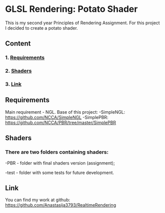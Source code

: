 # GLSL Rendering: Potato Shader

This is my second year Principles of Rendering Assignment. For this project I decided to create a potato shader.


## **Content**

### 1. **[Requirements](#requirements)**
### 2. **[Shaders](#shaders)**
### 3. **[Link](#link)**


## **Requirements**

Main requirement - NGL.
Base of this project:
-SimpleNGL: https://github.com/NCCA/SimpleNGL
-SimplePBR: https://github.com/NCCA/PBR/tree/master/SimplePBR

## **Shaders**

### There are two folders containing shaders: 

-PBR - folder with final shaders version (assignment);

-test - folder with some tests for future development.

## **Link**

You can find my work at github: https://github.com/Anastasija3793/RealtimeRendering